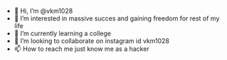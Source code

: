 - 👋 Hi, I’m @vkm1028
- 👀 I’m interested in massive succes and gaining freedom for rest of my life
- 🌱 I’m currently learning a college
- 💞️ I’m looking to collaborate on instagram id vkm1028
- 📫 How to reach me just know me as a hacker 

<!---
vkm1028/vkm1028 is a ✨ special ✨ repository because its `README.md` (this file) appears on your GitHub profile.
You can click the Preview link to take a look at your changes.
--->
